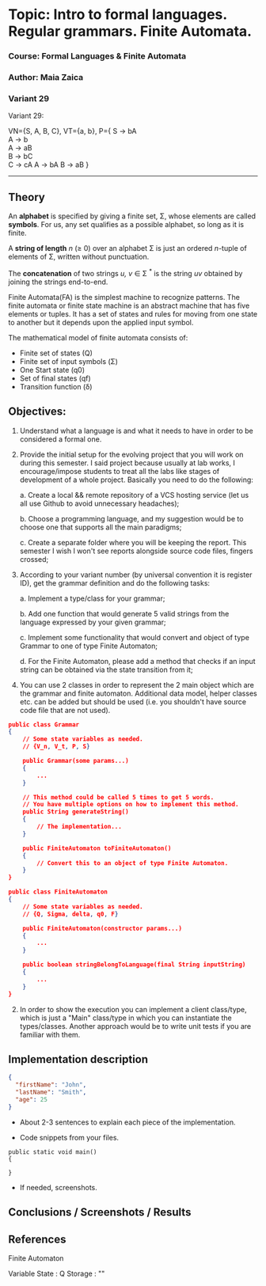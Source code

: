 # Topic: Intro to formal languages. Regular grammars. Finite Automata.

### Course: Formal Languages & Finite Automata
### Author: Maia Zaica
### Variant 29


Variant 29:

VN={S, A, B, C},
VT={a, b},
P={
    S → bA     
    A → b    
    A → aB   
    B → bC    
    C → cA
    A → bA
    B → aB
}



----

## Theory
An **alphabet** is specified by giving a finite set, Σ, whose elements are
called **symbols**. For us, any set qualifies as a possible alphabet, so long
as it is finite.

A **string of length** *n* (≥ 0) over an alphabet Σ is just an ordered *n*-tuple
of elements of Σ, written without punctuation.

The **concatenation** of two strings *u, v* ∈ Σ
<sup>*</sup> is the string *uv* obtained by joining the strings end-to-end.

Finite Automata(FA) is the simplest machine to recognize patterns. The finite automata or finite state machine is an abstract machine that has five elements or tuples. It has a set of states and rules for moving from one state to another but it depends upon the applied input symbol.

The mathematical model of finite automata consists of:

* Finite set of states (Q)
* Finite set of input symbols (Σ)
* One Start state (q0)
* Set of final states (qf)
* Transition function (δ)

## Objectives:

1. Understand what a language is and what it needs to have in order to be considered a formal one.

2. Provide the initial setup for the evolving project that you will work on during this semester. I said project because usually at lab works, I encourage/impose students to treat all the labs like stages of development of a whole project. Basically you need to do the following:

   a. Create a local && remote repository of a VCS hosting service (let us all use Github to avoid unnecessary headaches);

   b. Choose a programming language, and my suggestion would be to choose one that supports all the main paradigms;

   c. Create a separate folder where you will be keeping the report. This semester I wish I won't see reports alongside source code files, fingers crossed;

3. According to your variant number (by universal convention it is register ID), get the grammar definition and do the following tasks:

   a. Implement a type/class for your grammar;

   b. Add one function that would generate 5 valid strings from the language expressed by your given grammar;

   c. Implement some functionality that would convert and object of type Grammar to one of type Finite Automaton;

   d. For the Finite Automaton, please add a method that checks if an input string can be obtained via the state transition from it;

1. You can use 2 classes in order to represent the 2 main object which are the grammar and finite automaton. Additional data model, helper classes etc. can be added but should be used (i.e. you shouldn't have source code file that are not used).

``` json
public class Grammar
{
    // Some state variables as needed.
    // {V_n, V_t, P, S}

    public Grammar(some params...)
    {
        ...
    }

    // This method could be called 5 times to get 5 words.
    // You have multiple options on how to implement this method.
    public String generateString()
    {
        // The implementation...
    }

    public FiniteAutomaton toFiniteAutomaton()
    {
        // Convert this to an object of type Finite Automaton.
    }
}

public class FiniteAutomaton
{
    // Some state variables as needed.
    // {Q, Sigma, delta, q0, F}

    public FiniteAutomaton(constructor params...)
    {
        ...
    }

    public boolean stringBelongToLanguage(final String inputString)
    {
        ...
    }
}
```

2. In order to show the execution you can implement a client class/type, which is just a "Main" class/type in which you can instantiate the types/classes. Another approach would be to write unit tests if you are familiar with them.

## Implementation description

```json
{
  "firstName": "John",
  "lastName": "Smith",
  "age": 25
}
```

* About 2-3 sentences to explain each piece of the implementation.


* Code snippets from your files.

```
public static void main() 
{

}
```

* If needed, screenshots.


## Conclusions / Screenshots / Results


## References


Finite Automaton

Variable State : Q
Storage : ""




















